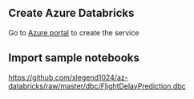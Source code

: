 ## Create Azure Databricks

Go to [Azure portal](https://portal.azure.com) to create the service

## Import sample notebooks

https://github.com/xlegend1024/az-databricks/raw/master/dbc/FlightDelayPrediction.dbc